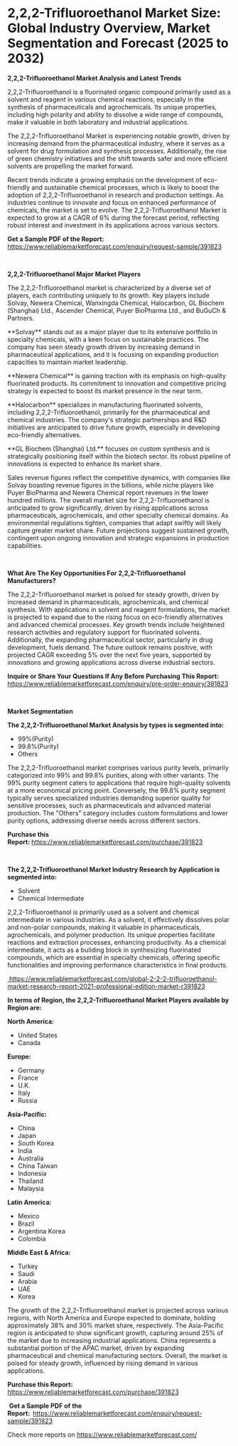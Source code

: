 <p><h1>2,2,2-Trifluoroethanol Market Size: Global Industry Overview, Market Segmentation and Forecast (2025 to 2032)</h1></p><p><strong>2,2,2-Trifluoroethanol Market Analysis and Latest Trends</strong></p>
<p><p>2,2,2-Trifluoroethanol is a fluorinated organic compound primarily used as a solvent and reagent in various chemical reactions, especially in the synthesis of pharmaceuticals and agrochemicals. Its unique properties, including high polarity and ability to dissolve a wide range of compounds, make it valuable in both laboratory and industrial applications.</p><p>The 2,2,2-Trifluoroethanol Market is experiencing notable growth, driven by increasing demand from the pharmaceutical industry, where it serves as a solvent for drug formulation and synthesis processes. Additionally, the rise of green chemistry initiatives and the shift towards safer and more efficient solvents are propelling the market forward. </p><p>Recent trends indicate a growing emphasis on the development of eco-friendly and sustainable chemical processes, which is likely to boost the adoption of 2,2,2-Trifluoroethanol in research and production settings. As industries continue to innovate and focus on enhanced performance of chemicals, the market is set to evolve. The 2,2,2-Trifluoroethanol Market is expected to grow at a CAGR of 6% during the forecast period, reflecting robust interest and investment in its applications across various sectors.</p></p>
<p><strong>Get a Sample PDF of the Report:&nbsp;</strong> <a href="https://www.reliablemarketforecast.com/enquiry/request-sample/391823?utm_campaign=2603&utm_medium=2&utm_source=Github&utm_content=ia&utm_term=29032025&utm_id=222-trifluoroethanol">https://www.reliablemarketforecast.com/enquiry/request-sample/391823</a></p>
<p>&nbsp;</p>
<p><strong>2,2,2-Trifluoroethanol Major Market Players</strong></p>
<p><p>The 2,2,2-Trifluoroethanol market is characterized by a diverse set of players, each contributing uniquely to its growth. Key players include Solvay, Newera Chemical, Wanxingda Chemical, Halocarbon, GL Biochem (Shanghai) Ltd., Ascender Chemical, Puyer BioPharma Ltd., and BuGuCh & Partners.</p><p>**Solvay** stands out as a major player due to its extensive portfolio in specialty chemicals, with a keen focus on sustainable practices. The company has seen steady growth driven by increasing demand in pharmaceutical applications, and it is focusing on expanding production capacities to maintain market leadership.</p><p>**Newera Chemical** is gaining traction with its emphasis on high-quality fluorinated products. Its commitment to innovation and competitive pricing strategy is expected to boost its market presence in the near term.</p><p>**Halocarbon** specializes in manufacturing fluorinated solvents, including 2,2,2-Trifluoroethanol, primarily for the pharmaceutical and chemical industries. The company's strategic partnerships and R&D initiatives are anticipated to drive future growth, especially in developing eco-friendly alternatives.</p><p>**GL Biochem (Shanghai) Ltd.** focuses on custom synthesis and is strategically positioning itself within the biotech sector. Its robust pipeline of innovations is expected to enhance its market share.</p><p>Sales revenue figures reflect the competitive dynamics, with companies like Solvay boasting revenue figures in the billions, while niche players like Puyer BioPharma and Newera Chemical report revenues in the lower hundred millions. The overall market size for 2,2,2-Trifluoroethanol is anticipated to grow significantly, driven by rising applications across pharmaceuticals, agrochemicals, and other specialty chemical domains. As environmental regulations tighten, companies that adapt swiftly will likely capture greater market share. Future projections suggest sustained growth, contingent upon ongoing innovation and strategic expansions in production capabilities.</p></p>
<p>&nbsp;</p>
<p><strong>What Are The Key Opportunities For 2,2,2-Trifluoroethanol Manufacturers?</strong></p>
<p><p>The 2,2,2-Trifluoroethanol market is poised for steady growth, driven by increased demand in pharmaceuticals, agrochemicals, and chemical synthesis. With applications in solvent and reagent formulations, the market is projected to expand due to the rising focus on eco-friendly alternatives and advanced chemical processes. Key growth trends include heightened research activities and regulatory support for fluorinated solvents. Additionally, the expanding pharmaceutical sector, particularly in drug development, fuels demand. The future outlook remains positive, with projected CAGR exceeding 5% over the next five years, supported by innovations and growing applications across diverse industrial sectors.</p></p>
<p><strong>Inquire or Share Your Questions If Any Before Purchasing This Report:</strong> <a href="https://www.reliablemarketforecast.com/enquiry/pre-order-enquiry/391823?utm_campaign=2603&utm_medium=2&utm_source=Github&utm_content=ia&utm_term=29032025&utm_id=222-trifluoroethanol">https://www.reliablemarketforecast.com/enquiry/pre-order-enquiry/391823</a></p>
<p>&nbsp;</p>
<p><strong>Market Segmentation</strong></p>
<p><strong>The 2,2,2-Trifluoroethanol Market Analysis by types is segmented into:</strong></p>
<p><ul><li>99%(Purity)</li><li>99.8%(Purity)</li><li>Others</li></ul></p>
<p><p>The 2,2,2-Trifluoroethanol market comprises various purity levels, primarily categorized into 99% and 99.8% purities, along with other variants. The 99% purity segment caters to applications that require high-quality solvents at a more economical pricing point. Conversely, the 99.8% purity segment typically serves specialized industries demanding superior quality for sensitive processes, such as pharmaceuticals and advanced material production. The "Others" category includes custom formulations and lower purity options, addressing diverse needs across different sectors.</p></p>
<p><strong>Purchase this Report:&nbsp;</strong><a href="https://www.reliablemarketforecast.com/purchase/391823?utm_campaign=2603&utm_medium=2&utm_source=Github&utm_content=ia&utm_term=29032025&utm_id=222-trifluoroethanol">https://www.reliablemarketforecast.com/purchase/391823</a></p>
<p>&nbsp;</p>
<p><strong>The 2,2,2-Trifluoroethanol Market Industry Research by Application is segmented into:</strong></p>
<p><ul><li>Solvent</li><li>Chemical Intermediate</li></ul></p>
<p><p>2,2,2-Trifluoroethanol is primarily used as a solvent and chemical intermediate in various industries. As a solvent, it effectively dissolves polar and non-polar compounds, making it valuable in pharmaceuticals, agrochemicals, and polymer production. Its unique properties facilitate reactions and extraction processes, enhancing productivity. As a chemical intermediate, it acts as a building block in synthesizing fluorinated compounds, which are essential in specialty chemicals, offering specific functionalities and improving performance characteristics in final products.</p></p>
<p><a href="https://www.reliablemarketforecast.com/global-2-2-2-trifluoroethanol-market-research-report-2021-professional-edition-market-r391823?utm_campaign=2603&utm_medium=2&utm_source=Github&utm_content=ia&utm_term=29032025&utm_id=222-trifluoroethanol">&nbsp;https://www.reliablemarketforecast.com/global-2-2-2-trifluoroethanol-market-research-report-2021-professional-edition-market-r391823</a></p>
<p><strong>In terms of Region, the 2,2,2-Trifluoroethanol Market Players available by Region are:</strong></p>
<p>
    <p> <strong> North America: </strong>
        <ul>
            <li>United States</li>
            <li>Canada</li>
        </ul>
        </p> 
    <p> <strong> Europe: </strong>
        <ul>
            <li>Germany</li>
            <li>France</li>
            <li>U.K.</li>
            <li>Italy</li>
            <li>Russia</li>
        </ul>
        </p> 
    <p> <strong> Asia-Pacific: </strong>
        <ul>
            <li>China</li>
            <li>Japan</li>
            <li>South Korea</li>
            <li>India</li>
            <li>Australia</li>
            <li>China Taiwan</li>
            <li>Indonesia</li>
            <li>Thailand</li>
            <li>Malaysia</li>
        </ul>
        </p> 
    <p> <strong> Latin America: </strong>
        <ul>
            <li>Mexico</li>
            <li>Brazil</li>
            <li>Argentina Korea</li>
            <li>Colombia</li>
        </ul>
        </p> 
    <p> <strong> Middle East & Africa: </strong>
        <ul>
            <li>Turkey</li>
            <li>Saudi</li>
            <li>Arabia</li>
            <li>UAE</li>
            <li>Korea</li>
        </ul>
    </p>
    </p>
<p><p>The growth of the 2,2,2-Trifluoroethanol market is projected across various regions, with North America and Europe expected to dominate, holding approximately 38% and 30% market share, respectively. The Asia-Pacific region is anticipated to show significant growth, capturing around 25% of the market due to increasing industrial applications. China represents a substantial portion of the APAC market, driven by expanding pharmaceutical and chemical manufacturing sectors. Overall, the market is poised for steady growth, influenced by rising demand in various applications.</p></p>
<p><strong>Purchase this Report: </strong><a href="https://www.reliablemarketforecast.com/purchase/391823?utm_campaign=2603&utm_medium=2&utm_source=Github&utm_content=ia&utm_term=29032025&utm_id=222-trifluoroethanol">https://www.reliablemarketforecast.com/purchase/391823</a></p>
<p>&nbsp;<strong>Get a Sample PDF of the Report:&nbsp;&nbsp;</strong><a href="https://www.reliablemarketforecast.com/enquiry/request-sample/391823?utm_campaign=2603&utm_medium=2&utm_source=Github&utm_content=ia&utm_term=29032025&utm_id=222-trifluoroethanol">https://www.reliablemarketforecast.com/enquiry/request-sample/391823</a></p>
<p><strong></strong></p>
<p>Check more reports on <a href="https://www.reliablemarketforecast.com/?utm_campaign=2603&utm_medium=2&utm_source=Github&utm_content=ia&utm_term=29032025&utm_id=222-trifluoroethanol">https://www.reliablemarketforecast.com/</a></p>